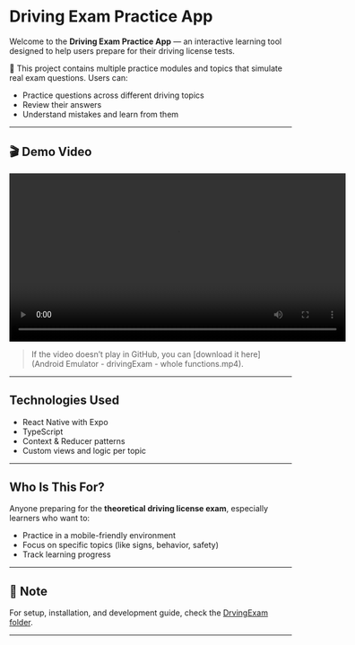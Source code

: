 # Driving Exam Practice App

Welcome to the **Driving Exam Practice App** — an interactive learning tool designed to help users prepare for their driving license tests.

📝 This project contains multiple practice modules and topics that simulate real exam questions. Users can:
- Practice questions across different driving topics
- Review their answers
- Understand mistakes and learn from them

---

## 🎬 Demo Video

<video src="Android Emulator  - drivingExam - whole functions.mp4" controls width="600"></video>

> If the video doesn’t play in GitHub, you can [download it here](Android Emulator  - drivingExam - whole functions.mp4).

---


## Technologies Used

- React Native with Expo
- TypeScript
- Context & Reducer patterns
- Custom views and logic per topic

---

## Who Is This For?

Anyone preparing for the **theoretical driving license exam**, especially learners who want to:
- Practice in a mobile-friendly environment
- Focus on specific topics (like signs, behavior, safety)
- Track learning progress

---

## 📌 Note

For setup, installation, and development guide, check the [DrvingExam folder](DrvingExam/README.md).

---
